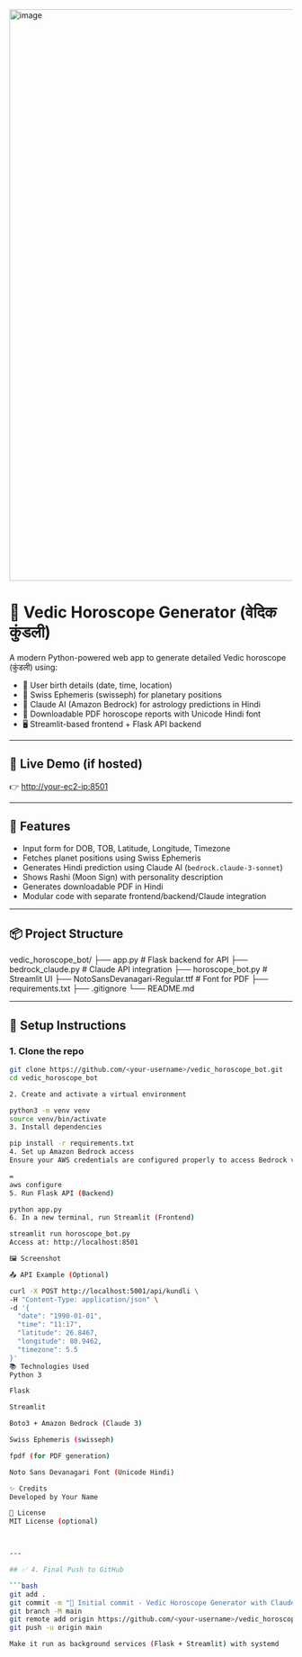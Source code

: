 <img width="1562" height="1016" alt="image" src="https://github.com/user-attachments/assets/75fd203d-ca9b-4794-b51f-8246bf0daed7" />

# 🔮 Vedic Horoscope Generator (वेदिक कुंडली)

A modern Python-powered web app to generate detailed Vedic horoscope (कुंडली) using:
- 📍 User birth details (date, time, location)
- 🌌 Swiss Ephemeris (swisseph) for planetary positions
- 🤖 Claude AI (Amazon Bedrock) for astrology predictions in Hindi
- 📄 Downloadable PDF horoscope reports with Unicode Hindi font
- 🖥️ Streamlit-based frontend + Flask API backend

---

## 🚀 Live Demo (if hosted)

👉 [http://your-ec2-ip:8501](http://your-ec2-ip:8501)

---

## 🧠 Features

- Input form for DOB, TOB, Latitude, Longitude, Timezone
- Fetches planet positions using Swiss Ephemeris
- Generates Hindi prediction using Claude AI (`bedrock.claude-3-sonnet`)
- Shows Rashi (Moon Sign) with personality description
- Generates downloadable PDF in Hindi
- Modular code with separate frontend/backend/Claude integration

---

## 📦 Project Structure

vedic_horoscope_bot/
├── app.py # Flask backend for API
├── bedrock_claude.py # Claude API integration
├── horoscope_bot.py # Streamlit UI
├── NotoSansDevanagari-Regular.ttf # Font for PDF
├── requirements.txt
├── .gitignore
└── README.md


---

## 🔧 Setup Instructions

### 1. Clone the repo

```bash
git clone https://github.com/<your-username>/vedic_horoscope_bot.git
cd vedic_horoscope_bot

2. Create and activate a virtual environment

python3 -m venv venv
source venv/bin/activate
3. Install dependencies

pip install -r requirements.txt
4. Set up Amazon Bedrock access
Ensure your AWS credentials are configured properly to access Bedrock via Boto3:

=
aws configure
5. Run Flask API (Backend)

python app.py
6. In a new terminal, run Streamlit (Frontend)

streamlit run horoscope_bot.py
Access at: http://localhost:8501

🖼️ Screenshot

📤 API Example (Optional)

curl -X POST http://localhost:5001/api/kundli \
-H "Content-Type: application/json" \
-d '{
  "date": "1990-01-01",
  "time": "11:17",
  "latitude": 26.8467,
  "longitude": 80.9462,
  "timezone": 5.5
}'
📚 Technologies Used
Python 3

Flask

Streamlit

Boto3 + Amazon Bedrock (Claude 3)

Swiss Ephemeris (swisseph)

fpdf (for PDF generation)

Noto Sans Devanagari Font (Unicode Hindi)

✨ Credits
Developed by Your Name

📃 License
MIT License (optional)



---

## ✅ 4. Final Push to GitHub

```bash
git add .
git commit -m "🎉 Initial commit - Vedic Horoscope Generator with Claude AI"
git branch -M main
git remote add origin https://github.com/<your-username>/vedic_horoscope_bot.git
git push -u origin main

Make it run as background services (Flask + Streamlit) with systemd
